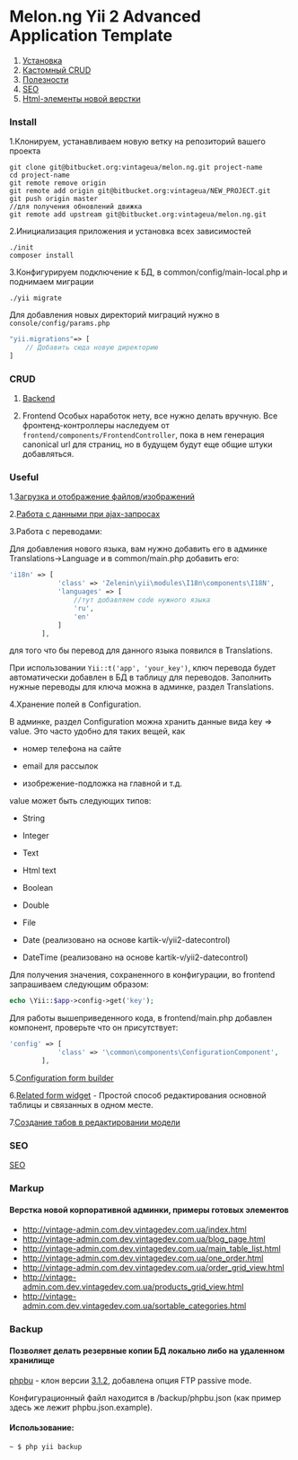 Melon.ng Yii 2 Advanced Application Template
===================================

1. [Установка](#markdown-header-install)
2. [Кастомный CRUD](#markdown-header-crud)
3. [Полезности](#markdown-header-useful)
4. [SEO](#markdown-header-seo)
5. [Html-элементы новой верстки](#markdown-header-markup)

### Install

1.Клонируем, устанавливаем новую ветку на репозиторий вашего проекта

```
git clone git@bitbucket.org:vintageua/melon.ng.git project-name
cd project-name
git remote remove origin
git remote add origin git@bitbucket.org:vintageua/NEW_PROJECT.git
git push origin master
//для получения обновлений движка
git remote add upstream git@bitbucket.org:vintageua/melon.ng.git
```

2.Инициализация приложения и установка всех зависимостей

```
./init
composer install
```

3.Конфигурируем подключение к БД, в common/config/main-local.php и поднимаем миграции

```
./yii migrate
```

Для добавления новых директорий миграций нужно в `console/config/params.php`

```php
"yii.migrations"=> [
	// Добавить сюда новую директорию
]
```

### CRUD

1. [Backend](docs/Backend_crud.md)

2. Frontend
Особых наработок нету, все нужно делать вручную.
Все фронтенд-контроллеры наследуeм от `frontend/components/FrontendController`, пока в нем генерация 
canonical url для страниц, но в будущем будут еще общие штуки добавляться.



### Useful

1.[Загрузка и отображение файлов/изображений](docs/File_upload.md)


2.[Работа с данными при ajax-запросах](docs/Ajax_features.md)

3.Работа с переводами:

Для добавления нового языка, вам нужно добавить его в админке Translations->Language и в common/main.php добавить его:
```php
'i18n' => [
            'class' => 'Zelenin\yii\modules\I18n\components\I18N',
            'languages' => [
                //тут добавляем code нужного языка
                'ru',
                'en'
            ]
        ],
```
для того что бы перевод для данного языка появился в Translations.

При использовании `Yii::t('app', 'your_key')`, ключ перевода будет автоматически добавлен в БД в таблицу для переводов.
Заполнить нужные переводы для ключа можна в админке, раздел Translations.

4.Хранение полей в Configuration.

В админке, раздел Configuration можна хранить данные вида key => value. Это часто удобно для таких вещей, как

* номер телефона на сайте

* email для рассылок

* изобрежение-подложка на главной и т.д.

value может быть следующих типов:

* String

* Integer

* Text

* Html text

* Boolean

* Double

* File

* Date (реализовано на основе kartik-v/yii2-datecontrol)

* DateTime (реализовано на основе kartik-v/yii2-datecontrol)

Для получения значения, сохраненного в конфигурации, во frontend запрашиваем следующим образом:

```php
echo \Yii::$app->config->get('key');
```

Для работы вышеприведенного кода, в frontend/main.php добавлен компонент, проверьте что он присутствует:

```php
'config' => [
            'class' => '\common\components\ConfigurationComponent',
        ],
```


5.[Configuration form builder](docs/Configuration.md)

6.[Related form widget](docs/RelatedFormWidget.md) - Простой способ редактирования основной таблицы и связанных в одном месте.

7.[Создание табов в редактировании модели](docs/AddTabs.md)



### SEO

[SEO](docs/SEO.md)

###  Markup
#### Верстка новой корпоративной админки, примеры готовых элементов
* http://vintage-admin.com.dev.vintagedev.com.ua/index.html
* http://vintage-admin.com.dev.vintagedev.com.ua/blog_page.html
* http://vintage-admin.com.dev.vintagedev.com.ua/main_table_list.html
* http://vintage-admin.com.dev.vintagedev.com.ua/one_order.html
* http://vintage-admin.com.dev.vintagedev.com.ua/order_grid_view.html
* http://vintage-admin.com.dev.vintagedev.com.ua/products_grid_view.html
* http://vintage-admin.com.dev.vintagedev.com.ua/sortable_categories.html


### Backup
#### Позволяет делать резервные копии БД локально либо на удаленном хранилище
[phpbu](https://github.com/athl64/phpbu-separated) - клон версии [3.1.2](http://phpbu.de/manual/current/en/index.html),
добавлена опция FTP passive mode.

Конфигурационный файл находится в /backup/phpbu.json (как пример здесь же лежит phpbu.json.example).

#### Использование:
    ~ $ php yii backup
